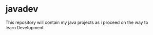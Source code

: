 # javadev
This repository will contain my java projects as i proceed on the way to learn Development
